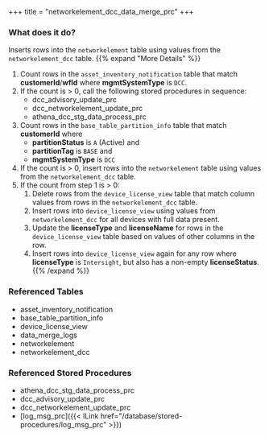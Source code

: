 +++
title = "networkelement_dcc_data_merge_prc"
+++

### What does it do?
Inserts rows into the `networkelement` table using values from the `networkelement_dcc` table.
{{% expand "More Details" %}}
1. Count rows in the `asset_inventory_notification` table that match **customerId**/**wfId** where **mgmtSystemType** is `DCC`.
2. If the count is > 0, call the following stored procedures in sequence:
   - dcc_advisory_update_prc 
   - dcc_networkelement_update_prc 
   - athena_dcc_stg_data_process_prc
3. Count rows in the `base_table_partition_info` table that match **customerId** where
   - **partitionStatus** is `A` (Active) and
   - **partitionTag** is `BASE` and
   - **mgmtSystemType** is `DCC`
4. If the count is > 0, insert rows into the `networkelement` table using values from the `networkelement_dcc` table.
5. If the count from step 1 is > 0:
   1. Delete rows from the `device_license_view` table that match column values from rows in the `networkelement_dcc` table.
   2. Insert rows into `device_license_view` using values from `networkelement_dcc` for all devices with full data present.
   3. Update the **licenseType** and **licenseName** for rows in the `device_license_view` table based on values of other columns in the row.
   4. Insert rows into `device_license_view` again for any row where **licenseType** is `Intersight`, but also has a non-empty **licenseStatus**.
{{% /expand %}}

### Referenced Tables
- asset_inventory_notification
- base_table_partition_info
- device_license_view
- data_merge_logs
- networkelement
- networkelement_dcc 

### Referenced Stored Procedures
- athena_dcc_stg_data_process_prc
- dcc_advisory_update_prc 
- dcc_networkelement_update_prc 
- [log_msg_prc]({{< ILink href="/database/stored-procedures/log_msg_prc" >}})
